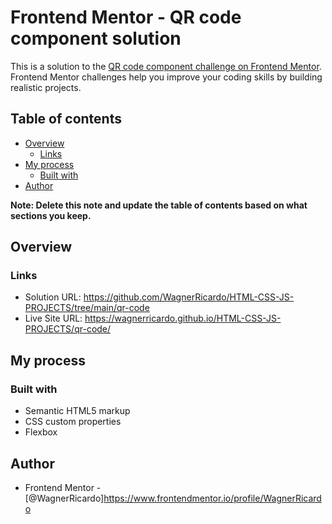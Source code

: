 # Frontend Mentor - QR code component solution

This is a solution to the [QR code component challenge on Frontend Mentor](https://www.frontendmentor.io/challenges/qr-code-component-iux_sIO_H). Frontend Mentor challenges help you improve your coding skills by building realistic projects. 

## Table of contents

- [Overview](#overview)
  - [Links](#links)
- [My process](#my-process)
  - [Built with](#built-with)
- [Author](#author)

**Note: Delete this note and update the table of contents based on what sections you keep.**

## Overview

### Links

- Solution URL: https://github.com/WagnerRicardo/HTML-CSS-JS-PROJECTS/tree/main/qr-code
- Live Site URL: https://wagnerricardo.github.io/HTML-CSS-JS-PROJECTS/qr-code/

## My process

### Built with

- Semantic HTML5 markup
- CSS custom properties
- Flexbox

## Author

- Frontend Mentor - [@WagnerRicardo]https://www.frontendmentor.io/profile/WagnerRicardo
